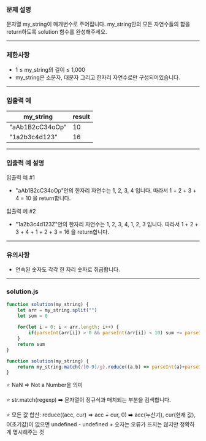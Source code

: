 ### 문제 설명

문자열 my_string이 매개변수로 주어집니다. my_string안의 모든 자연수들의 합을 return하도록 solution 함수를 완성해주세요.

---
### 제한사항

* 1 ≤ my_string의 길이 ≤ 1,000
* my_string은 소문자, 대문자 그리고 한자리 자연수로만 구성되어있습니다.

---
### 입출력 예

my_string	| result
-- | --
"aAb1B2cC34oOp" | 10
"1a2b3c4d123"	| 16

---
### 입출력 예 설명

입출력 예 #1

* "aAb1B2cC34oOp"안의 한자리 자연수는 1, 2, 3, 4 입니다. 따라서 1 + 2 + 3 + 4 = 10 을 return합니다.

입출력 예 #2

* "1a2b3c4d123Z"안의 한자리 자연수는 1, 2, 3, 4, 1, 2, 3 입니다. 따라서 1 + 2 + 3 + 4 + 1 + 2 + 3 = 16 을 return합니다.

---
### 유의사항

* 연속된 숫자도 각각 한 자리 숫자로 취급합니다.

---
### solution.js

```js
function solution(my_string) {
    let arr = my_string.split("")
    let sum = 0
    
    for(let i = 0; i < arr.length; i++) {
        if(parseInt(arr[i]) > 0 && parseInt(arr[i]) < 10) sum += parseInt(arr[i])
    }
    return sum
}
```

```js
function solution(my_string) {
    return my_string.match(/[0-9]/g).reduce((a,b) => parseInt(a)+parseInt(b), 0);
}
```
⭐️ NaN => Not a Number을 의미

⭐️ str.match(regexp) ➡️ 문자열이 정규식과 매치되는 부분을 검색합니다.

⭐️ 모든 값 합산: reduce((acc, cur) => acc + cur, 0) ➡️  acc(누산기), cur(현재 값), 0(초기값)이 없으면 undefined - undefined + 숫자는 오류가 뜨지는 않지만 정확하게 명시해주는 것
